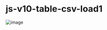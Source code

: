 # js-v10-table-csv-load1

![image](https://user-images.githubusercontent.com/1501327/178664527-389f741e-5d9d-42ce-8f15-84d907a2d14f.png)
